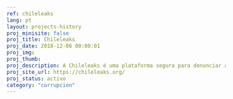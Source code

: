 ```yaml
---
ref: chileleaks
lang: pt
layout: projects-history
proj_minisite: false
proj_title: Chileleaks
proj_date: 2018-12-06 00:00:01
proj_img:
proj_thumb:
proj_description: A Chileleaks é uma plataforma segura para denunciar anonimamente casos de suborno e suborno no Chile. Se você tiver informações, dados e / ou evidências de pessoas em cargos públicos que participam dessas práticas ruins, informe aqui.
proj_site_url: https://chileleaks.org/
proj_status: activo
category: "corrupcion"
---
```

